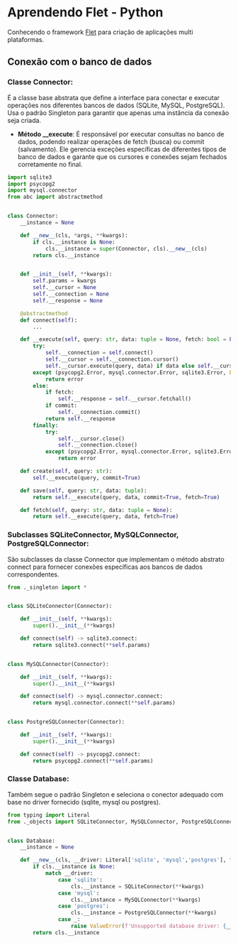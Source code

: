 # Aprendendo Flet - Python

Conhecendo o framework [Flet](https://flet.dev/) para criação de aplicações multi plataformas.

## Conexão com o banco de dados

### Classe Connector:
É a classe base abstrata que define a interface para conectar e executar operações nos diferentes bancos de dados 
(SQLite, MySQL, PostgreSQL). Usa o padrão Singleton para garantir que apenas uma instância da conexão seja criada.

- **Método __execute**: É responsável por executar consultas no banco de dados, podendo realizar operações de fetch (busca) 
ou commit (salvamento). Ele gerencia exceções específicas de diferentes tipos de banco de dados e garante que os 
cursores e conexões sejam fechados corretamente no final.

```python
import sqlite3
import psycopg2
import mysql.connector
from abc import abstractmethod


class Connector:
    __instance = None

    def __new__(cls, *args, **kwargs):
        if cls.__instance is None:
            cls.__instance = super(Connector, cls).__new__(cls)
        return cls.__instance


    def __init__(self, **kwargs):
        self.params = kwargs
        self.__cursor = None
        self.__connection = None
        self.__response = None

    @abstractmethod
    def connect(self):
        ...

    def __execute(self, query: str, data: tuple = None, fetch: bool = False, commit: bool = False) -> list[tuple] | None:
        try:
            self.__connection = self.connect()
            self.__cursor = self.__connection.cursor()
            self.__cursor.execute(query, data) if data else self.__cursor.execute(query)
        except (psycopg2.Error, mysql.connector.Error, sqlite3.Error, Exception) as error:
            return error
        else:
            if fetch:
                self.__response = self.__cursor.fetchall()
            if commit:
                self.__connection.commit()
            return self.__response
        finally:
            try:
                self.__cursor.close()
                self.__connection.close()
            except (psycopg2.Error, mysql.connector.Error, sqlite3.Error, Exception) as error:
                return error

    def create(self, query: str):
        self.__execute(query, commit=True)

    def save(self, query: str, data: tuple):
        return self.__execute(query, data, commit=True, fetch=True)

    def fetch(self, query: str, data: tuple = None):
        return self.__execute(query, data, fetch=True)
```

### Subclasses SQLiteConnector, MySQLConnector, PostgreSQLConnector: 
São subclasses da classe Connector que implementam o método abstrato connect para fornecer conexões específicas aos 
bancos de dados correspondentes.
```python
from ._singleton import *


class SQLiteConnector(Connector):

    def __init__(self, **kwargs):
        super().__init__(**kwargs)

    def connect(self) -> sqlite3.connect:
        return sqlite3.connect(**self.params)


class MySQLConnector(Connector):

    def __init__(self, **kwargs):
        super().__init__(**kwargs)

    def connect(self) -> mysql.connector.connect:
        return mysql.connector.connect(**self.params)


class PostgreSQLConnector(Connector):

    def __init__(self, **kwargs):
        super().__init__(**kwargs)

    def connect(self) -> psycopg2.connect:
        return psycopg2.connect(**self.params)
```
### Classe Database: 
Também segue o padrão Singleton e seleciona o conector adequado com base no driver fornecido (sqlite, mysql ou postgres).

```python
from typing import Literal
from ._objects import SQLiteConnector, MySQLConnector, PostgreSQLConnector


class Database:
    __instance = None

    def __new__(cls, __driver: Literal['sqlite', 'mysql','postgres'], *args, **kwargs):
        if cls.__instance is None:
            match __driver:
                case 'sqlite':
                    cls.__instance = SQLiteConnector(**kwargs)
                case 'mysql':
                    cls.__instance = MySQLConnector(**kwargs)
                case 'postgres':
                    cls.__instance = PostgreSQLConnector(**kwargs)
                case _:
                    raise ValueError(f'Unsupported database driver: {__driver}')
        return cls.__instance
```



